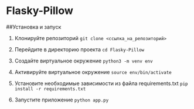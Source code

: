 # Flasky-Pillow
##Установка и запуск

1. Клонируйте репозиторий
 ```git clone <ссылка_на_репозиторий> ```
 
2. Перейдите в директорию проекта
 ```cd Flasky-Pillow ```
 
3. Создайте виртуальное окружение
 ```python3 -m venv env ```
 
4. Активируйте виртуальное окружение
```source env/bin/activate ```

5. Установите необходимые зависимости из файла requirements.txt
 ```pip install -r requirements.txt ```
 
6. Запустите приложение
```python app.py ```
